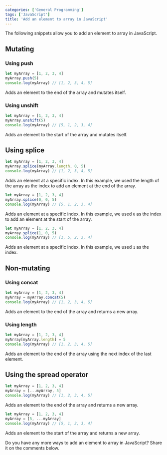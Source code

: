 ```yaml
---
categories: ['General Programming']
tags: ['JavaScript']
title: 'Add an element to array in JavaScript'
---
```

The following snippets allow you to add an element to array in JavaScript.

## Mutating
### Using push
```js
let myArray = [1, 2, 3, 4]
myArray.push(5)
console.log(myArray) // [1, 2, 3, 4, 5]
```

Adds an element to the end of the array and mutates itself.

### Using unshift
```js
let myArray = [1, 2, 3, 4]
myArray.unshift(5)
console.log(myArray) // [5, 1, 2, 3, 4]
```

Adds an element to the start of the array and mutates itself.

## Using splice
```js
let myArray = [1, 2, 3, 4]
myArray.splice(myArray.length, 0, 5)
console.log(myArray) // [1, 2, 3, 4, 5]
```

Adds an element at a specific index. In this example, we used the length of the array as the index to add an element at the end of the array.

```js
let myArray = [1, 2, 3, 4]
myArray.splice(0, 0, 5)
console.log(myArray) // [5, 1, 2, 3, 4]
```

Adds an element at a specific index. In this example, we used `0` as the index to add an element at the start of the array.

```js
let myArray = [1, 2, 3, 4]
myArray.splice(1, 0, 5)
console.log(myArray) // [1, 5, 2, 3, 4]
```
Adds an element at a specific index. In this example, we used `1` as the index.

## Non-mutating
### Using concat
```js
let myArray = [1, 2, 3, 4]
myArray = myArray.concat(5)
console.log(myArray) // [1, 2, 3, 4, 5]
```

Adds an element to the end of the array and returns a new array.

### Using length
```js
let myArray = [1, 2, 3, 4]
myArray[myArray.length] = 5
console.log(myArray) // [1, 2, 3, 4, 5]
```

Adds an element to the end of the array using the next index of the last element.

## Using the spread operator
```js
let myArray = [1, 2, 3, 4]
myArray = [...myArray, 5]
console.log(myArray) // [1, 2, 3, 4, 5]
```

Adds an element to the end of the array and returns a new array.

```js
let myArray = [1, 2, 3, 4]
myArray = [5, ...myArray]
console.log(myArray) // [5, 1, 2, 3, 4]
```

Adds an element to the start of the array and returns a new array.

Do you have any more ways to add an element to array in JavaScript? Share it on the comments below.
